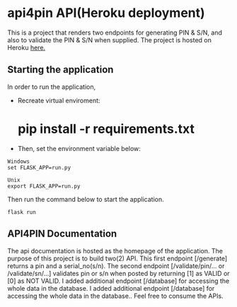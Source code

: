 # api4pin API(Heroku deployment)

This is a project that renders two endpoints for generating PIN & S/N, and also to validate the PIN & S/N when supplied.
The project is hosted on Heroku  <a href="https://api4pin.herokuapp.com">here.</a>


## Starting the application
In order to run the application,

* Recreate virtual enviroment:

	 # pip install -r requirements.txt

* Then, set the environment variable below:

```
Windows
set FLASK_APP=run.py

Unix
export FLASK_APP=run.py
```
Then run the command below to start the application.
```
flask run
```

## API4PIN Documentation

The api documentation is hosted as the homepage
of the application.
The purpose of this project is to build two(2) API. 
This first endpoint [/generate] returns a pin and a serial_no(s/n). The second endpoint [/validate/pin/...  or /validate/sn/...] validates pin or s/n when posted by returning [1] as VALID or [0] as NOT VALID. I added additional endpoint [/database] for accessing the whole data in the database. I added additional endpoint [/database] for accessing the whole data in the database..
Feel free to consume the APIs.
